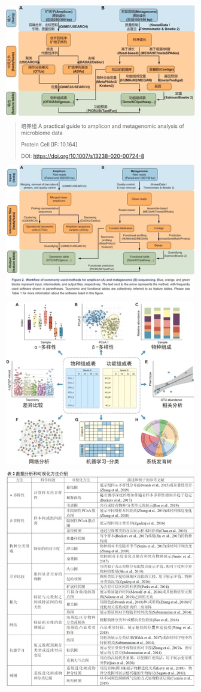 ![img](资料_img/format,png.png)

> 培养组 A practical guide to amplicon and metagenomic analysis of microbiome data
>
> Protein Cell [IF: 10.164]
>
> DOI: https://doi.org/10.1007/s13238-020-00724-8
> 
>

![img](资料_img/format,png-1712653371306-3.png)

![img](资料_img/format,png-1712653405691-6.png)

![img](资料_img/format,png-1712653419859-9.png)